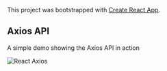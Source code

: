 This project was bootstrapped with [Create React App](https://github.com/facebook/create-react-app).

## Axios API

A simple demo showing the Axios API in action

![React Axios](http://dinocajic.xyz/screenshots/react-axios.png)
